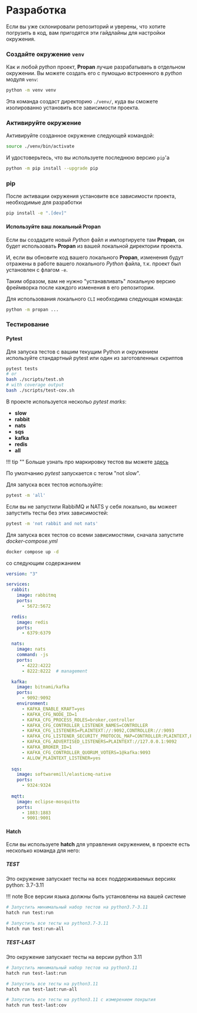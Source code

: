 # Разработка

Если вы уже склонировали репозиторий и уверены, что хотите погрузить в код, вам пригодятся эти гайдлайны для настройки окружения.

### Создайте окружение `venv`

Как и любой *python* проект, **Propan** лучше разрабатывать в отдельном окружении.
Вы можете создать его с пумощью встроенного в *python* модуля `venv`:

```bash
python -m venv venv
```

Эта команда создаст директорию `./venv/`, куда вы сможете изолированно установить все зависимости проекта.

### Активируйте окружение

Активируйте созданное окружение следующей командой:

```bash
source ./venv/bin/activate
```

И удостоверьтесь, что вы используете последнюю версию `pip`'а

```bash
python -m pip install --upgrade pip
```

### pip

После активации окружения установите все зависимости проекта, необходимые для разработки

```bash
pip install -e ".[dev]"
```

#### Используйте ваш локальный Propan

Если вы создадите новый *Python* файл и импортируете там **Propan**, он будет использовать **Propan** из вашей локальной директории проекта.

И, если вы обновите код вашего локального **Propan**, изменения будут отражены в работе вашего локального *Python* файла, т.к. проект был установлен с флагом `-e`.

Таким образом, вам не нужно "устанавливать" локальную версию фреймворка после каждого изменения в его репозитории.

Для использования локального `CLI` необходима следующая команда:

```bash
python -m propan ...
```

### Тестирование

#### Pytest

Для запуска тестов с вашим текущим Python и окружением используйте стандартный pytest или один из заготовленных скриптов

```bash
pytest tests
# or
bash ./scripts/test.sh
# with coverage output
bash ./scripts/test-cov.sh
```

В проекте используется нескольо *pytest marks*:

* **slow**
* **rabbit**
* **nats**
* **sqs**
* **kafka**
* **redis**
* **all**

!!! tip ""
    Больше узнать про маркировку тестов вы можете [здесь](https://docs.pytest.org/en/7.1.x/example/markers.html)

По умолчанию *pytest* запускается с тегом "not slow".

Для запуска всех тестов используйте:

```bash
pytest -m 'all'
```

Если вы не запустили RabbiMQ и NATS у себя локально, вы можеет запустить тесты без этих зависимостей:

```bash
pytest -m 'not rabbit and not nats'
```

Для запуска всех тестов со всеми зависимостями, сначала запустите *docker-compose.yml*

```bash
docker compose up -d
```

со следующим содержанием

```yaml
version: "3"

services:
  rabbit:
    image: rabbitmq
    ports:
      - 5672:5672

  redis:
    image: redis
    ports:
      - 6379:6379

  nats:
    image: nats
    command: -js
    ports:
      - 4222:4222
      - 8222:8222  # management

  kafka:
    image: bitnami/kafka
    ports:
      - 9092:9092
    environment:
      - KAFKA_ENABLE_KRAFT=yes
      - KAFKA_CFG_NODE_ID=1
      - KAFKA_CFG_PROCESS_ROLES=broker,controller
      - KAFKA_CFG_CONTROLLER_LISTENER_NAMES=CONTROLLER
      - KAFKA_CFG_LISTENERS=PLAINTEXT://:9092,CONTROLLER://:9093
      - KAFKA_CFG_LISTENER_SECURITY_PROTOCOL_MAP=CONTROLLER:PLAINTEXT,PLAINTEXT:PLAINTEXT
      - KAFKA_CFG_ADVERTISED_LISTENERS=PLAINTEXT://127.0.0.1:9092
      - KAFKA_BROKER_ID=1
      - KAFKA_CFG_CONTROLLER_QUORUM_VOTERS=1@kafka:9093
      - ALLOW_PLAINTEXT_LISTENER=yes
  
  sqs:
    image: softwaremill/elasticmq-native
    ports:
      - 9324:9324
  
  mqtt:
    image: eclipse-mosquitto
    ports:
      - 1883:1883
      - 9001:9001
```

#### Hatch

Если вы используете **hatch** для управления окружением, в проекте есть несколько команда для него:

##### **TEST**

Это окружение запускает тесты на всех поддерживаемых версиях python: 3.7-3.11

!!! note
    Все версии языка должны быть установлены на вашей системе

```bash
# Запустить минимальный набор тестов на python3.7-3.11
hatch run test:run

# Запустить все тесты на python3.7-3.11
hatch run test:run-all
```

##### **TEST-LAST**

Это окружение запускает тесты на версии python 3.11

```bash
# Запустить минимальный набор тестов на python3.11
hatch run test-last:run

# Запустить все тесты на python3.11
hatch run test-last:run-all

# Запустить все тесты на python3.11 с измерением покрытия
hatch run test-last:cov
```
